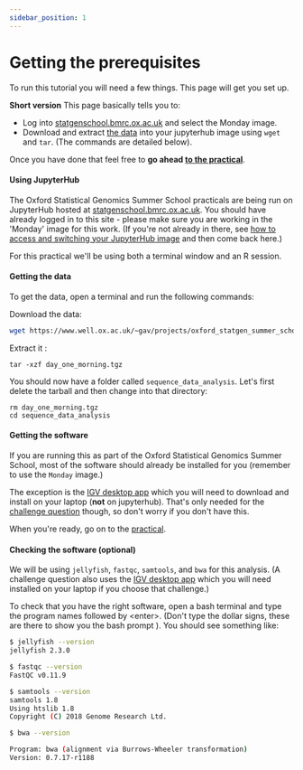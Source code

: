```yaml
---
sidebar_position: 1
---
```

# Getting the prerequisites

To run this tutorial you will need a few things.  This page will get you set up.

**Short version** This page basically tells you to:

* Log into [statgenschool.bmrc.ox.ac.uk](https://statgenschool.bmrc.ox.ac.uk) and select the Monday image.
* Download and extract [the data](https://www.well.ox.ac.uk/~gav/projects/oxford_statgen_summer_school/day_one_morning.tgz) into your jupyterhub image using `wget` and `tar`.  (The commands are detailed below).

Once you have done that feel free to **go ahead [to the practical](Pipeline_outline.md)**.

#### Using  JupyterHub

The Oxford Statistical Genomics Summer School practicals are being run on JupyterHub hosted at
[statgenschool.bmrc.ox.ac.uk](https://statgenschool.bmrc.ox.ac.uk). You should have already logged
in to this site - please make sure you are working in the 'Monday' image for this work. (If you're not already in there, see
[how to access and switching your JupyterHub image](../../switching_images.md) and then come back here.)

For this practical we'll be using both a terminal window and an R session.

#### Getting the data

To get the data, open a terminal and run the following commands:

Download the data: 
```sh
wget https://www.well.ox.ac.uk/~gav/projects/oxford_statgen_summer_school/day_one_morning.tgz
````

Extract it :
```
tar -xzf day_one_morning.tgz
```

You should now have a folder called `sequence_data_analysis`. Let's first delete the tarball and
then change into that directory:

```
rm day_one_morning.tgz
cd sequence_data_analysis
```

#### Getting the software

If you are running this as part of the Oxford Statistical Genomics Summer School, most of the
software should already be installed for you (remember to use the `Monday` image.)

The exception is the [IGV desktop app](https://igv.org) which you will need to download and install
on your laptop (**not** on jupyterhub). That's only needed for the [challenge
question](Challenge_questions.md) though, so don't worry if you don't have this.

When you're ready, go on to the [practical](Pipeline_outline.md).

#### Checking the software (optional)

We will be using `jellyfish`, `fastqc`, `samtools`, and `bwa` for this analysis. (A challenge
question also uses the [IGV desktop app](https://igv.org) which you will need installed on your
laptop if you choose that challenge.)

To check that you have the right software, open a bash terminal and type the program names followed
by &lt;enter&gt;. (Don't type the dollar signs, these are there to show you the bash prompt ). You
should see something like:

```bash
$ jellyfish --version
jellyfish 2.3.0

$ fastqc --version
FastQC v0.11.9

$ samtools --version
samtools 1.8
Using htslib 1.8
Copyright (C) 2018 Genome Research Ltd.

$ bwa --version

Program: bwa (alignment via Burrows-Wheeler transformation)
Version: 0.7.17-r1188
```

